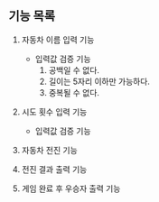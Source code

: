 ## 기능 목록

1. 자동차 이름 입력 기능
   - 입력값 검증 기능 
      1. 공백일 수 없다.
      2. 길이는 5자리 이하만 가능하다.
      3. 중복될 수 없다.


2. 시도 횟수 입력 기능
    - 입력값 검증 기능


3. 자동차 전진 기능


4. 전진 결과 출력 기능


5. 게임 완료 후 우승자 출력 기능
